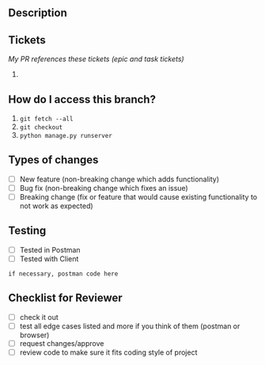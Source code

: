 <!-- Title: short descriptive title that references the feature -->
## Description
<!-- What does this branch add to the project-->
## Tickets
_My PR references these tickets (epic and task tickets)_
1. <!-- ticket number and title -->
## How do I access this branch?
<!-- What does this branch add to the project-->
1. ```git fetch --all```
1. ```git checkout ``` <!-- insert branch name -->
1. ```python manage.py runserver``` 
## Types of changes
- [ ] New feature (non-breaking change which adds functionality)
- [ ] Bug fix (non-breaking change which fixes an issue)
- [ ] Breaking change (fix or feature that would cause existing functionality to not work as expected)
## Testing
- [ ] Tested in Postman
- [ ] Tested with Client
<!-- If your postman test was a POST or PUT, copy the object from the body here -->
``` if necessary, postman code here ```
<!-- testing procedure details might be nice to have -->
## Checklist for Reviewer
- [ ] check it out
- [ ] test all edge cases listed and more if you think of them (postman or browser)
- [ ] request changes/approve
- [ ] review code to make sure it fits coding style of project 
<!--
1. alphabetical imports 
2. list, retrieve, create, update, destroy
3. def methods before serializers
4. alphabetize urls
5. (when in doubt, alphabetize)
-->
